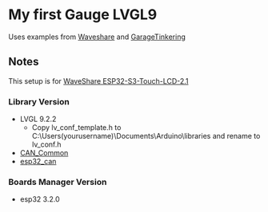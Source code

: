 # My first Gauge LVGL9

Uses examples from [Waveshare](https://files.waveshare.com/wiki/ESP32-S3-Touch-LCD-2.1/ESP32-S3-Touch-LCD-2.1-Demo.zip) and [GarageTinkering](https://github.com/garagetinkering/my-first-gauge)

## Notes

This setup is for [WaveShare ESP32-S3-Touch-LCD-2.1](https://www.waveshare.com/wiki/ESP32-S3-Touch-LCD-2.1)

### Library Version

* LVGL 9.2.2
  * Copy lv_conf_template.h to C:\Users\(yourusername)\Documents\Arduino\libraries and rename to lv_conf.h
* [CAN_Common](https://github.com/collin80/can_common)
* [esp32_can](https://github.com/collin80/esp32_can)

### Boards Manager Version

* esp32 3.2.0
